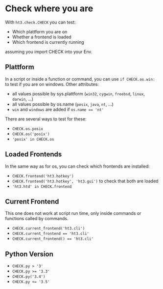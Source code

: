 Check where you are
==================


With `ht3.check.CHECK` you can test:

*   Which plattform you are on
*   Whether a frontend is loaded
*   Which frontend is currently running

assuming you import CHECK into your Env.

Plattform
---------

In a script or inside a function or command, you can use
`if CHECK.os.win:` to test if you are on windows. Other attributes:

*   all values possible by sys.plattform (`win32`, `cygwin`, `freebsd`,
    `linux`, `darwin`, ...)
*   all values possible by os.name (`posix`, `java`, `nt`, ...)
*   `win` and `windows` are added if `os.name == 'nt'`

There are several ways to test for these:

*   `CHECK.os.posix`
*   `CHECK.os('posix')`
*   `'posix' in CHECK.os`


Loaded Frontends
----------------

In the same way as for os, you can check which frontends are installed:

*   `CHECK.frontend('ht3.hotkey')`
*   `CHECK.frontend('ht3.hotkey', 'ht3.gui')` to check that both are loaded
*   `'ht3.htd' in CHECK.frontend`


Current Frontend
----------------

This one does not work at script run time, only inside commands or
functions called by commands.

*   `CHECK.current_frontend('ht3.cli')`
*   `CHECK.current_frontend == 'ht3.cli'`
*   `CHECK.current_frontend() == 'ht3.cli'`


Python Version
--------------

*   `CHECK.py > '3'`
*   `CHECK.py >= '3.3'`
*   `CHECK.py('3.4')`
*   `CHECK.py <= '3.5'`
